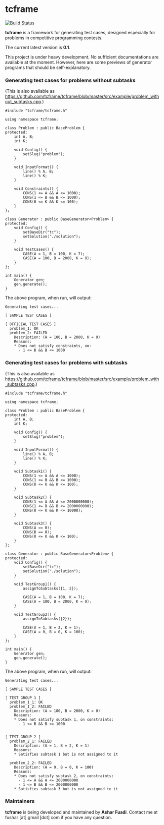 # tcframe

[![Build Status](https://travis-ci.org/tcframe/tcframe.svg?branch=master)](https://travis-ci.org/tcframe/tcframe)

**tcframe** is a framework for generating test cases, designed especially for problems in competitive programming contests.

The current latest version is **0.1**.

This project is under heavy development. No sufficient documentations are available at the moment. However, here are some previews of generator programs that should be self-explanatory.

### Generating test cases for problems without subtasks

(This is also available as https://github.com/tcframe/tcframe/blob/master/src/example/problem_without_subtasks.cpp.)

```
#include "tcframe/tcframe.h"

using namespace tcframe;

class Problem : public BaseProblem {
protected:
    int A, B;
    int K;

    void Config() {
        setSlug("problem");
    }

    void InputFormat() {
        line() % A, B;
        line() % K;
    }

    void Constraints() {
        CONS(1 <= A && A <= 1000);
        CONS(1 <= B && B <= 1000);
        CONS(0 <= K && K <= 100);
    }
};

class Generator : public BaseGenerator<Problem> {
protected:
    void Config() {
        setBaseDir("tc");
        setSolution("./solution");
    }

    void TestCases() {
        CASE(A = 1, B = 100, K = 7);
        CASE(A = 100, B = 2000, K = 0);
    }
};

int main() {
    Generator gen;
    gen.generate();
}
```

The above program, when run, will output:

```
Generating test cases...

[ SAMPLE TEST CASES ]

[ OFFICIAL TEST CASES ]
  problem_1: OK
  problem_2: FAILED
    Description: (A = 100, B = 2000, K = 0)
    Reasons:
    * Does not satisfy constraints, on:
      - 1 <= B && B <= 1000
```

### Generating test cases for problems with subtasks

(This is also available as https://github.com/tcframe/tcframe/blob/master/src/example/problem_with_subtasks.cpp.)

```
#include "tcframe/tcframe.h"

using namespace tcframe;

class Problem : public BaseProblem {
protected:
    int A, B;
    int K;

    void Config() {
        setSlug("problem");
    }

    void InputFormat() {
        line() % A, B;
        line() % K;
    }

    void Subtask1() {
        CONS(1 <= A && A <= 1000);
        CONS(1 <= B && B <= 1000);
        CONS(0 <= K && K <= 100);
    }

    void Subtask2() {
        CONS(1 <= A && A <= 2000000000);
        CONS(1 <= B && B <= 2000000000);
        CONS(0 <= K && K <= 10000);
    }

    void Subtask3() {
        CONS(A == 0);
        CONS(B == 0);
        CONS(0 <= K && K <= 100);
    }
};

class Generator : public BaseGenerator<Problem> {
protected:
    void Config() {
        setBaseDir("tc");
        setSolution("./solution");
    }

    void TestGroup1() {
        assignToSubtasks({1, 2});

        CASE(A = 1, B = 100, K = 7);
        CASE(A = 100, B = 2000, K = 0);
    }

    void TestGroup2() {
        assignToSubtasks({2});

        CASE(A = 1, B = 2, K = 1);
        CASE(A = 0, B = 0, K = 100);
    }
};

int main() {
    Generator gen;
    gen.generate();
}
```

The above program, when run, will output:

```
Generating test cases...

[ SAMPLE TEST CASES ]

[ TEST GROUP 1 ]
  problem_1_1: OK
  problem_1_2: FAILED
    Description: (A = 100, B = 2000, K = 0)
    Reasons:
    * Does not satisfy subtask 1, on constraints:
      - 1 <= B && B <= 1000


[ TEST GROUP 2 ]
  problem_2_1: FAILED
    Description: (A = 1, B = 2, K = 1)
    Reasons:
    * Satisfies subtask 1 but is not assigned to it

  problem_2_2: FAILED
    Description: (A = 0, B = 0, K = 100)
    Reasons:
    * Does not satisfy subtask 2, on constraints:
      - 1 <= A && A <= 2000000000
      - 1 <= B && B <= 2000000000
    * Satisfies subtask 3 but is not assigned to it
```

### Maintainers

**tcframe** is being developed and maintained by **Ashar Fuadi**. Contact me at fushar [at] gmail [dot] com if you have any question.

